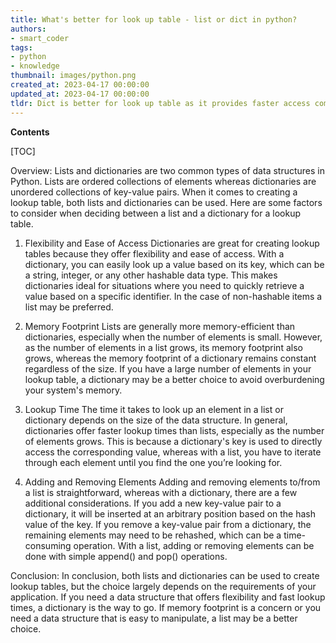 ```yaml
---
title: What's better for look up table - list or dict in python?
authors:
- smart_coder
tags:
- python
- knowledge
thumbnail: images/python.png
created_at: 2023-04-17 00:00:00
updated_at: 2023-04-17 00:00:00
tldr: Dict is better for look up table as it provides faster access compared to list.
---
```


**Contents**

[TOC]

Overview:
Lists and dictionaries are two common types of data structures in Python. Lists are ordered collections of elements whereas dictionaries are unordered collections of key-value pairs. When it comes to creating a lookup table, both lists and dictionaries can be used. Here are some factors to consider when deciding between a list and a dictionary for a lookup table.

1. Flexibility and Ease of Access
Dictionaries are great for creating lookup tables because they offer flexibility and ease of access. With a dictionary, you can easily look up a value based on its key, which can be a string, integer, or any other hashable data type. This makes dictionaries ideal for situations where you need to quickly retrieve a value based on a specific identifier. In the case of non-hashable items a list may be preferred.

2. Memory Footprint
Lists are generally more memory-efficient than dictionaries, especially when the number of elements is small. However, as the number of elements in a list grows, its memory footprint also grows, whereas the memory footprint of a dictionary remains constant regardless of the size. If you have a large number of elements in your lookup table, a dictionary may be a better choice to avoid overburdening your system's memory.

3. Lookup Time
The time it takes to look up an element in a list or dictionary depends on the size of the data structure. In general, dictionaries offer faster lookup times than lists, especially as the number of elements grows. This is because a dictionary's key is used to directly access the corresponding value, whereas with a list, you have to iterate through each element until you find the one you’re looking for.

4. Adding and Removing Elements
Adding and removing elements to/from a list is straightforward, whereas with a dictionary, there are a few additional considerations. If you add a new key-value pair to a dictionary, it will be inserted at an arbitrary position based on the hash value of the key. If you remove a key-value pair from a dictionary, the remaining elements may need to be rehashed, which can be a time-consuming operation. With a list, adding or removing elements can be done with simple append() and pop() operations.

Conclusion:
In conclusion, both lists and dictionaries can be used to create lookup tables, but the choice largely depends on the requirements of your application. If you need a data structure that offers flexibility and fast lookup times, a dictionary is the way to go. If memory footprint is a concern or you need a data structure that is easy to manipulate, a list may be a better choice.
